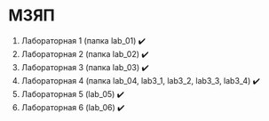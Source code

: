 # МЗЯП

1. Лабораторная 1 (папка lab_01) :heavy_check_mark:
2. Лабораторная 2 (папка lab_02) :heavy_check_mark:
3. Лабораторная 3 (папка lab_03) :heavy_check_mark:
4. Лабораторная 4 (папка lab_04, lab3_1, lab3_2, lab3_3, lab3_4) :heavy_check_mark:
5. Лабораторная 5 (lab_05) :heavy_check_mark:
6. Лабораторная 6 (lab_06) :heavy_check_mark:

